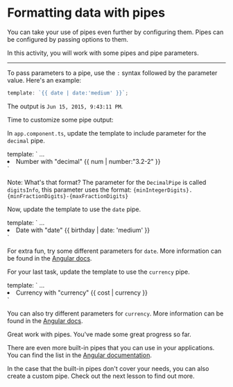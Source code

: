 # Formatting data with pipes

You can take your use of pipes even further by configuring them. Pipes can be configured by passing options to them.

In this activity, you will work with some pipes and pipe parameters.

<hr>

To pass parameters to a pipe, use the `:` syntax followed by the parameter value. Here's an example:

```ts
template: `{{ date | date:'medium' }}`;
```

The output is `Jun 15, 2015, 9:43:11 PM`.

Time to customize some pipe output:

<docs-workflow>

<docs-step title="Format a number with `DecimalPipe`">

In `app.component.ts`, update the template to include parameter for the `decimal` pipe.

<docs-code language="ts" highlight="[3]">
template: `
    ...
    <li>Number with "decimal" {{ num | number:"3.2-2" }}</li>
`
</docs-code>

Note: What's that format? The parameter for the `DecimalPipe` is called `digitsInfo`, this parameter uses the format: `{minIntegerDigits}.{minFractionDigits}-{maxFractionDigits}`

</docs-step>

<docs-step title="Format a date with `DatePipe`">

Now, update the template to use the `date` pipe.

<docs-code language="ts" highlight="[3]">
template: `
    ...
    <li>Date with "date" {{ birthday | date: 'medium' }}</li>
`
</docs-code>

For extra fun, try some different parameters for `date`. More information can be found in the [Angular docs](guide/templates/pipes).

</docs-step>

<docs-step title="Format a currency with `CurrencyPipe`">

For your last task, update the template to use the `currency` pipe.

<docs-code language="ts" highlight="[3]">
template: `
    ...
    <li>Currency with "currency" {{ cost | currency }}</li>
`
</docs-code>

You can also try different parameters for `currency`. More information can be found in the [Angular docs](guide/templates/pipes).

</docs-step>

</docs-workflow>

Great work with pipes. You've made some great progress so far.

There are even more built-in pipes that you can use in your applications. You can find the list in the [Angular documentation](guide/templates/pipes).

In the case that the built-in pipes don't cover your needs, you can also create a custom pipe. Check out the next lesson to find out more.

